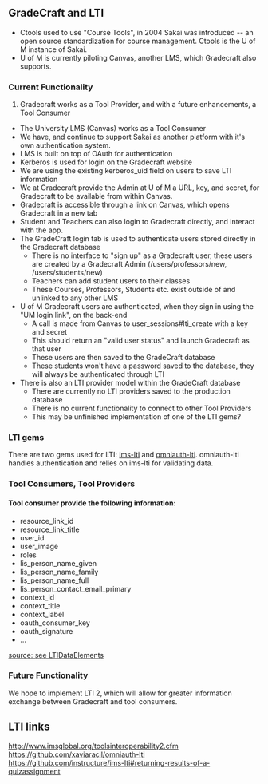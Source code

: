 ## GradeCraft and LTI

  * Ctools used to use "Course Tools", in 2004 Sakai was introduced -- an open source standardization for course management. Ctools is the U of M instance of Sakai.
  * U of M is currently piloting Canvas, another LMS, which Gradecraft also supports.    

### Current Functionality

  1. Gradecraft works as a Tool Provider, and with a future enhancements, a Tool Consumer
  * The University LMS (Canvas) works as a Tool Consumer
  * We have, and continue to support Sakai as another platform with it's own authentication system.
  * LMS is built on top of OAuth for authentication
  * Kerberos is used for login on the Gradecraft website
  * We are using the existing kerberos_uid field on users to save LTI information
  * We at Gradecraft provide the Admin at U of M a URL, key, and secret, for Gradecraft to be available from within Canvas.
  * Gradecraft is accessible through a link on Canvas, which opens Gradecraft in a new tab
  * Student and Teachers can also login to Gradecraft directly, and interact with the app.
  * The GradeCraft login tab is used to authenticate users stored directly in the Gradecraft database
    * There is no interface to "sign up" as a Gradecraft user, these users are created by a Gradecraft Admin (/users/professors/new, /users/students/new)
    * Teachers can add student users to their classes
    * These Courses, Professors, Students etc. exist outside of and unlinked to any other LMS 
  * U of M Gradecraft users are authenticated, when they sign in using the "UM login link", on the back-end
    * A call is made from Canvas to user_sessions#lti_create with a key and secret
    * This should return an "valid user status" and launch Gradecraft as that user
    * These users are then saved to the GradeCraft database    
    * These students won't have a password saved to the database, they will always be authenticated through LTI
  * There is also an LTI provider model within the GradeCraft database
    * There are currently no LTI providers saved to the production database
    * There is no current functionality to connect to other Tool Providers 
    * This may be unfinished implementation of one of the LTI gems?
  
### LTI gems

There are two gems used for LTI: [ims-lti](https://github.com/instructure/ims-lti) and [omniauth-lti](https://github.com/xaviaracil/omniauth-lti). omniauth-lti handles authentication and relies on ims-lti for validating data.
 
### Tool Consumers, Tool Providers

#### Tool consumer provide the following information:

  * resource_link_id
  * resource_link_title
  * user_id
  * user_image
  * roles
  * lis_person_name_given
  * lis_person_name_family
  * lis_person_name_full
  * lis_person_contact_email_primary
  * context_id
  * context_title
  * context_label
  * oauth_consumer_key
  * oauth_signature
  * ...

[source: see LTIDataElements](http://developers.imsglobal.org/tutorials.html)

### Future Functionality

We hope to implement LTI 2, which will allow for greater information exchange between Gradecraft and tool consumers.


## LTI links

http://www.imsglobal.org/toolsinteroperability2.cfm
https://github.com/xaviaracil/omniauth-lti
https://github.com/instructure/ims-lti#returning-results-of-a-quizassignment
